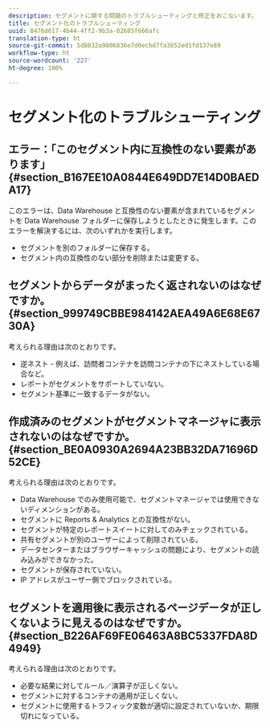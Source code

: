 ```yaml
---
description: セグメントに関する問題のトラブルシューティングと修正をおこないます。
title: セグメント化のトラブルシューティング
uuid: 8476d617-4b44-4ff2-9b3a-02685f666afc
translation-type: ht
source-git-commit: 5d8032a9806836e7d0ecbd7fa3652ed1fd137e89
workflow-type: ht
source-wordcount: '227'
ht-degree: 100%

---
```



# セグメント化のトラブルシューティング

## エラー：「このセグメント内に互換性のない要素があります」 {#section_B167EE10A0844E649DD7E14D0BAEDA17}

このエラーは、Data Warehouse と互換性のない要素が含まれているセグメントを Data Warehouse フォルダーに保存しようとしたときに発生します。このエラーを解決するには、次のいずれかを実行します。

* セグメントを別のフォルダーに保存する。
* セグメント内の互換性のない部分を削除または変更する。

## セグメントからデータがまったく返されないのはなぜですか。 {#section_999749CBBE984142AEA49A6E68E6730A}

考えられる理由は次のとおりです。

* 逆ネスト - 例えば、訪問者コンテナを訪問コンテナの下にネストしている場合など。
* レポートがセグメントをサポートしていない。
* セグメント基準に一致するデータがない。

## 作成済みのセグメントがセグメントマネージャに表示されないのはなぜですか。 {#section_BE0A0930A2694A23BB32DA71696D52CE}

考えられる理由は次のとおりです。

* Data Warehouse でのみ使用可能で、セグメントマネージャでは使用できないディメンションがある。
* セグメントに Reports &amp; Analytics との互換性がない。
* セグメントが特定のレポートスイートに対してのみチェックされている。
* 共有セグメントが別のユーザーによって削除されている。
* データセンターまたはブラウザーキャッシュの問題により、セグメントの読み込みができなかった。
* セグメントが保存されていない。
* IP アドレスがユーザー側でブロックされている。

## セグメントを適用後に表示されるページデータが正しくないように見えるのはなぜですか。 {#section_B226AF69FE06463A8BC5337FDA8D4949}

考えられる理由は次のとおりです。

* 必要な結果に対してルール／演算子が正しくない。
* セグメントに対するコンテナの適用が正しくない。
* セグメントに使用するトラフィック変数が適切に設定されていないか、期限切れになっている。


